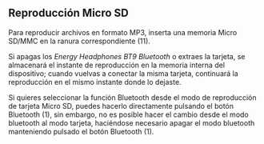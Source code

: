 ## Reproducción Micro SD

Para reproducir archivos en formato MP3, inserta una memoria Micro SD/MMC en la ranura correspondiente (11).

Si apagas los *Energy Headphones BT9 Bluetooth* o extraes la tarjeta, se almacenará el instante de reproducción en la memoria interna del dispositivo; cuando vuelvas a conectar la misma tarjeta, continuará la reproducción en el mismo instante donde lo dejaste.

Si quieres seleccionar la función Bluetooth desde el modo de reproducción de tarjeta Micro SD, puedes hacerlo directamente pulsando el botón Bluetooth (1), sin  embargo, no es posible hacer el cambio desde el modo bluetooth al modo tarjeta, haciéndose necesario apagar el modo bluetooth manteniendo pulsado el botón Bluetooth (1).

